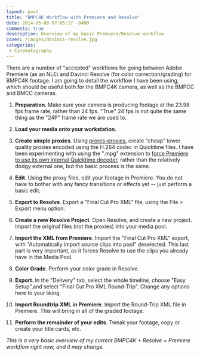 ```yaml
---
layout: post
title: "BMPC4K Workflow with Premiere and Resolve"
date: 2014-05-08 07:05:17 -0400
comments: true
description: Overview of my basic Premiere/Resolve workflow
cover: /images/davinci-resolve.jpg
categories: 
 - Cinematography
---
```


There are a number of "accepted" workflows for going between Adobe Premiere
(as an NLE) and Davinci Resolve (for color correction/grading) for BMPC4K
footage. I am going to detail the workflow I have been using, which should
be useful both for the BMPC4K camera, as well as the BMPCC and BMCC cameras.

1. **Preparation**. Make sure your camera is producing footage at the 23.98
   fps frame rate, rather than 24 fps. "True" 24 fps is not quite the same
   thing as the "24P" frame rate we are used to.

1. **Load your media onto your workstation**.

1. **Create simple proxies**. Using
   [prores-proxies](https://github.com/shootthemoonfilms/prores-proxies),
   create "cheap" lower quality proxies encoded using the H.264 codec in
   Quicktime files. I have been experimenting with using the ".mpg"
   extension to [force Premiere to use its own internal Quicktime decoder](http://blogs.adobe.com/VideoRoad/2012/12/premiere-pro-and-quicktime-and-nikon-oh-my.html),
   rather than the relatively dodgy external one, but the basic process
   is the same.

1. **Edit**. Using the proxy files, edit your footage in Premiere. You do
   not have to bother with any fancy transitions or effects yet -- just
   perform a basic edit.

1. **Export to Resolve**. Export a "Final Cut Pro XML" file, using the
   File &gt; Export menu option.

1. **Create a new Resolve Project**. Open Resolve, and create a new project.
   Import the original files (not the proxies) into your media pool.

1. **Import the XML from Premiere**. Import the "Final Cut Pro XML" export,
   with "Automatically import source clips into pool" deselected. This last
   part is very important, as it forces Resolve to use the clips you already
   have in the Media Pool.

1. **Color Grade**. Perform your color grade in Resolve.

1. **Export**. In the "Delivery" tab, select the whole timeline, choose
   "Easy Setup",and select  "Final Cut Pro XML Round-Trip". Change any options
   here to your liking.

1. **Import Roundtrip XML in Premiere**. Import the Round-Trip XML file in
   Premiere. This will bring in all of the graded footage.

1. **Perform the remainder of your edits**. Tweak your footage, copy or
   create your title cards, etc.

*This is a very basic overview of my current BMPC4K + Resolve + Premiere
workflow right now, and it may change.*

